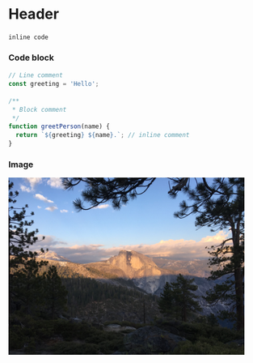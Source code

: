 # Header
`inline code`

### Code block
```javascript
// Line comment
const greeting = 'Hello';

/**
 * Block comment
 */
function greetPerson(name) {
  return `${greeting} ${name}.`; // inline comment
}
```

### Image
<img src="./test-image.png" height="350" />

